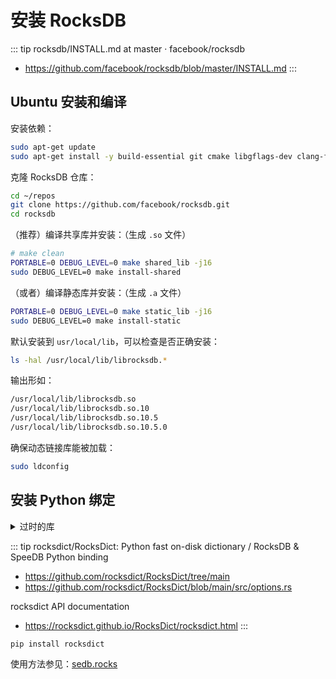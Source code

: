 # 安装 RocksDB

::: tip rocksdb/INSTALL.md at master · facebook/rocksdb
  * https://github.com/facebook/rocksdb/blob/master/INSTALL.md
:::

## Ubuntu 安装和编译

安装依赖：

```sh
sudo apt-get update
sudo apt-get install -y build-essential git cmake libgflags-dev clang-format libsnappy-dev zlib1g-dev libbz2-dev liblz4-dev libzstd-dev
```

克隆 RocksDB 仓库：

```sh
cd ~/repos
git clone https://github.com/facebook/rocksdb.git
cd rocksdb
```

（推荐）编译共享库并安装：（生成 `.so` 文件）

```sh
# make clean
PORTABLE=0 DEBUG_LEVEL=0 make shared_lib -j16
sudo DEBUG_LEVEL=0 make install-shared 
```

（或者）编译静态库并安装：（生成 `.a` 文件）

```sh
PORTABLE=0 DEBUG_LEVEL=0 make static_lib -j16
sudo DEBUG_LEVEL=0 make install-static
```

默认安装到 `usr/local/lib`，可以检查是否正确安装：

```sh
ls -hal /usr/local/lib/librocksdb.*
```

输出形如：

```sh
/usr/local/lib/librocksdb.so
/usr/local/lib/librocksdb.so.10
/usr/local/lib/librocksdb.so.10.5
/usr/local/lib/librocksdb.so.10.5.0
```

确保动态链接库能被加载：

```sh
sudo ldconfig
```

## 安装 Python 绑定

<details> <summary>过时的库</summary>

::: warning twmht/python-rocksdb: Python bindings for RocksDB
* https://github.com/twmht/python-rocksdb

Unable to install python-rocksdb · Issue #111 · twmht/python-rocksdb
* https://github.com/twmht/python-rocksdb/issues/111

trK54Ylmz/rocksdb-py: Python bindings for RocksDB written in Rust.
* https://github.com/trK54Ylmz/rocksdb-py

rocksdb-py · PyPI
* https://pypi.org/project/rocksdb-py
:::

</details>

::: tip rocksdict/RocksDict: Python fast on-disk dictionary / RocksDB & SpeeDB Python binding
* https://github.com/rocksdict/RocksDict/tree/main
* https://github.com/rocksdict/RocksDict/blob/main/src/options.rs

rocksdict API documentation
  * https://rocksdict.github.io/RocksDict/rocksdict.html
:::

```sh
pip install rocksdict
```

使用方法参见：[sedb.rocks](https://github.com/Hansimov/sedb/blob/main/src/sedb/rocks.py)